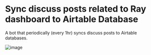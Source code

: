 # Sync discuss posts related to Ray dashboard to Airtable Database

A bot that periodically (every 1hr) syncs discuss posts to Airtable databases.

![image](https://user-images.githubusercontent.com/21118851/102130591-de48be80-3e05-11eb-8fd8-ff6816538916.png)
